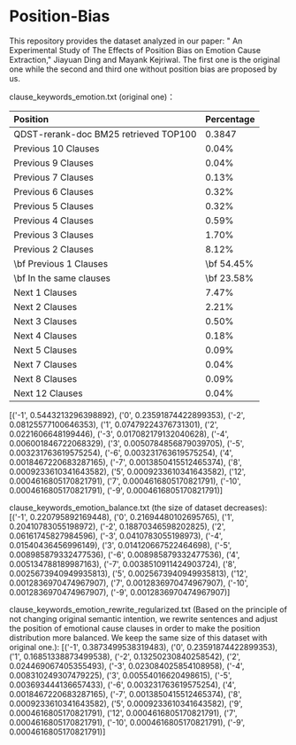 # Position-Bias

This repository provides the dataset analyzed in our paper: " An Experimental Study of The Effects of Position Bias on Emotion Cause Extraction," Jiayuan Ding and Mayank Kejriwal. The first one is the original one while the second and third one without position bias are proposed by us.

clause_keywords_emotion.txt (original one)：

|Position|Percentage|
|:----|:--|
|QDST-rerank-doc BM25 retrieved TOP100|0.3847|
Previous 10 Clauses |  0.04\% |
Previous 9 Clauses |  0.04\% |
Previous 7 Clauses |  0.13\% |
Previous 6 Clauses |  0.32\% |
Previous 5 Clauses |  0.32\% |
Previous 4 Clauses |  0.59\% |
Previous 3 Clauses |  1.70\% |
Previous 2 Clauses |  8.12\% |
\bf Previous 1 Clauses | \bf 54.45\%|
\bf In the same clauses | \bf 23.58\% |
Next 1 Clauses |  7.47\% |
Next 2 Clauses |  2.21\% |
Next 3 Clauses |  0.50\% |
Next 4 Clauses |  0.18\% |
Next 5 Clauses |  0.09\% |
Next 7 Clauses |  0.04\% |
Next 8 Clauses |  0.09\% |
Next 12 Clauses |  0.04\% |


[('-1', 0.5443213296398892), ('0', 0.23591874422899353), ('-2', 0.08125577100646353), ('1', 0.07479224376731301), ('2', 0.0221606648199446), ('-3', 0.017082179132040628), ('-4', 0.006001846722068329), ('3', 0.0050784856879039705), ('-5', 0.003231763619575254), ('-6', 0.003231763619575254), ('4', 0.0018467220683287165), ('-7', 0.0013850415512465374), ('8', 0.0009233610341643582), ('5', 0.0009233610341643582), ('12', 0.0004616805170821791), ('7', 0.0004616805170821791), ('-10', 0.0004616805170821791), ('-9', 0.0004616805170821791)]

clause_keywords_emotion_balance.txt (the size of dataset decreases):
[('-1', 0.220795892169448), ('0', 0.21694480102695765), ('1', 0.20410783055198972), ('-2', 0.18870346598202825), ('2', 0.06161745827984596), ('-3', 0.0410783055198973), ('-4', 0.01540436456996149), ('3', 0.014120667522464698), ('-5', 0.008985879332477536), ('-6', 0.008985879332477536), ('4', 0.005134788189987163), ('-7', 0.0038510911424903724), ('8', 0.0025673940949935813), ('5', 0.0025673940949935813), ('12', 0.0012836970474967907), ('7', 0.0012836970474967907), ('-10', 0.0012836970474967907), ('-9', 0.0012836970474967907)]

clause_keywords_emotion_rewrite_regularized.txt (Based on the principle of not changing original semantic intention, we rewrite sentences and adjust the position of emotional cause clauses in order to make the position distribution more balanced. We keep the same size of this dataset with original one.):
[('-1', 0.3873499538319483), ('0', 0.23591874422899353), ('1', 0.16851338873499538), ('-2', 0.13250230840258542), ('2', 0.024469067405355493), ('-3', 0.023084025854108958), ('-4', 0.008310249307479225), ('3', 0.00554016620498615), ('-5', 0.003693444136657433), ('-6', 0.003231763619575254), ('4', 0.0018467220683287165), ('-7', 0.0013850415512465374), ('8', 0.0009233610341643582), ('5', 0.0009233610341643582), ('9', 0.0004616805170821791), ('12', 0.0004616805170821791), ('7', 0.0004616805170821791), ('-10', 0.0004616805170821791), ('-9', 0.0004616805170821791)]


